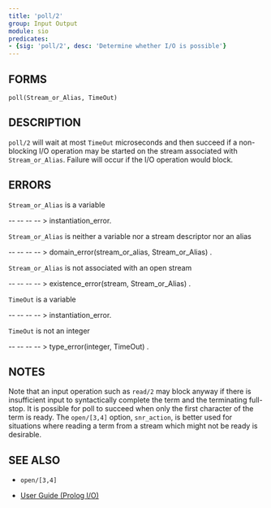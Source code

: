 ```yaml
---
title: 'poll/2'
group: Input Output
module: sio
predicates:
- {sig: 'poll/2', desc: 'Determine whether I/O is possible'}
---
```


## FORMS
```
poll(Stream_or_Alias, TimeOut)
```

## DESCRIPTION

`poll/2` will wait at most `TimeOut` microseconds and then succeed if a non-blocking I/O operation may be started on the stream associated with `Stream_or_Alias`. Failure will occur if the I/O operation would block.

## ERRORS

`Stream_or_Alias` is a variable

-- -- -- -- &gt; instantiation_error.

`Stream_or_Alias` is neither a variable nor a stream descriptor nor an alias

-- -- -- -- &gt; domain_error(stream_or_alias, Stream_or_Alias) .

`Stream_or_Alias` is not associated with an open stream

-- -- -- -- &gt; existence_error(stream, Stream_or_Alias) .

`TimeOut` is a variable

-- -- -- -- &gt; instantiation_error.

`TimeOut` is not an integer

-- -- -- -- &gt; type_error(integer, TimeOut) .


## NOTES

Note that an input operation such as `read/2` may block anyway if there is insufficient input to syntactically complete the term and the terminating full-stop. It is possible for poll to succeed when only the first character of the term is ready. The `open/[3,4]` option, `snr_action`, is better used for situations where reading a term from a stream which might not be ready is desirable.

## SEE ALSO

- `open/[3,4]`

- [User Guide (Prolog I/O)](../guide/10-Prolog-I-O.html)
